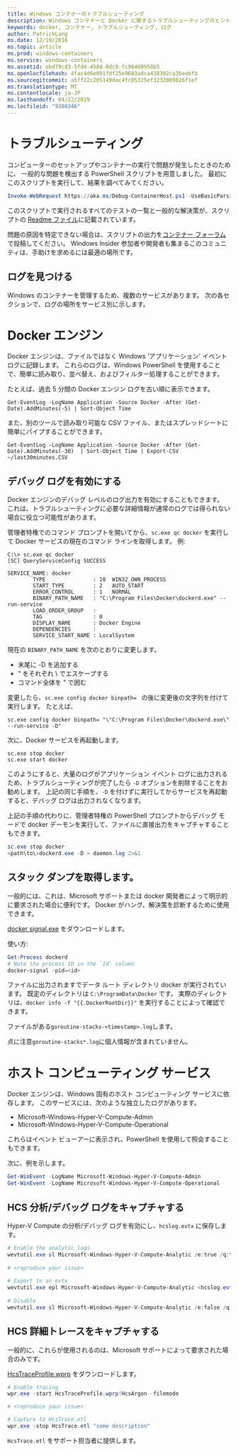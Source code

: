 ```yaml
---
title: Windows コンテナーのトラブルシューティング
description: Windows コンテナーと Docker に関するトラブルシューティングのヒント、自動スクリプト、およびログ情報
keywords: docker, コンテナー, トラブルシューティング, ログ
author: PatrickLang
ms.date: 12/19/2016
ms.topic: article
ms.prod: windows-containers
ms.service: windows-containers
ms.assetid: ebd79cd3-5fdd-458d-8dc8-fc96408958b5
ms.openlocfilehash: 4fac4d6e091fdf25e9683adca438302ca3beebfb
ms.sourcegitcommit: a5ff22c205149dac4fc05325ef3232089826f1ef
ms.translationtype: MT
ms.contentlocale: ja-JP
ms.lasthandoff: 04/22/2019
ms.locfileid: "9380346"
---
```

# <a name="troubleshooting"></a>トラブルシューティング

コンピューターのセットアップやコンテナーの実行で問題が発生したときのために、 一般的な問題を検出する PowerShell スクリプトを用意しました。 最初にこのスクリプトを実行して、結果を調べてみてください。

```PowerShell
Invoke-WebRequest https://aka.ms/Debug-ContainerHost.ps1 -UseBasicParsing | Invoke-Expression
```
このスクリプトで実行されるすべてのテストの一覧と一般的な解決策が、スクリプトの [Readme ファイル](https://github.com/Microsoft/Virtualization-Documentation/blob/live/windows-server-container-tools/Debug-ContainerHost/README.md)に記載されています。

問題の原因を特定できない場合は、スクリプトの出力を[コンテナー フォーラム](https://social.msdn.microsoft.com/Forums/en-US/home?forum=windowscontainers)で投稿してください。 Windows Insider 参加者や開発者も集まるこのコミュニティは、手助けを求めるには最適の場所です。


## <a name="finding-logs"></a>ログを見つける
Windows のコンテナーを管理するため、複数のサービスがあります。 次の各セクションで、ログの場所をサービス別に示します。

# <a name="docker-engine"></a>Docker エンジン
Docker エンジンは、ファイルではなく Windows 'アプリケーション' イベント ログに記録します。 これらのログは、Windows PowerShell を使用することで、簡単に読み取り、並べ替え、およびフィルター処理することができます。

たとえば、過去 5 分間の Docker エンジン ログを古い順に表示できます。

```
Get-EventLog -LogName Application -Source Docker -After (Get-Date).AddMinutes(-5) | Sort-Object Time 
```

また、別のツールで読み取り可能な CSV ファイル、またはスプレッドシートに簡単にパイプすることができます。

```
Get-EventLog -LogName Application -Source Docker -After (Get-Date).AddMinutes(-30)  | Sort-Object Time | Export-CSV ~/last30minutes.CSV
```

## <a name="enabling-debug-logging"></a>デバッグ ログを有効にする
Docker エンジンのデバッグ レベルのログ出力を有効にすることもできます。 これは、トラブルシューティングに必要な詳細情報が通常のログでは得られない場合に役立つ可能性があります。

管理者特権でのコマンド プロンプトを開いてから、`sc.exe qc docker` を実行して Docker サービスの現在のコマンド ラインを取得します。
例:
```
C:\> sc.exe qc docker
[SC] QueryServiceConfig SUCCESS

SERVICE_NAME: docker
        TYPE               : 10  WIN32_OWN_PROCESS
        START_TYPE         : 2   AUTO_START
        ERROR_CONTROL      : 1   NORMAL
        BINARY_PATH_NAME   : "C:\Program Files\Docker\dockerd.exe" --run-service
        LOAD_ORDER_GROUP   :
        TAG                : 0
        DISPLAY_NAME       : Docker Engine
        DEPENDENCIES       :
        SERVICE_START_NAME : LocalSystem
```

現在の `BINARY_PATH_NAME` を次のとおりに変更します。
- 末尾に -D を追加する
- " をそれぞれ \ でエスケープする
- コマンド全体を " で囲む

変更したら、`sc.exe config docker binpath= ` の後に変更後の文字列を付けて実行します。 たとえば、 
```
sc.exe config docker binpath= "\"C:\Program Files\Docker\dockerd.exe\" --run-service -D"
```


次に、Docker サービスを再起動します。
```
sc.exe stop docker
sc.exe start docker
```

このようにすると、大量のログがアプリケーション イベント ログに出力されるため、トラブルシューティングが完了したら `-D` オプションを削除することをお勧めします。 上記の同じ手順を、`-D` を付けずに実行してからサービスを再起動すると、デバッグ ログは出力されなくなります。

上記の手順の代わりに、管理者特権の PowerShell プロンプトからデバッグ モードで docker デーモンを実行して、ファイルに直接出力をキャプチャすることもできます。
```PowerShell
sc.exe stop docker
<path\to\>dockerd.exe -D > daemon.log 2>&1
```

## <a name="obtaining-stack-dump"></a>スタック ダンプを取得します。

一般的には、これは、Microsoft サポートまたは docker 開発者によって明示的に要求された場合に便利です。 Docker がハング、解決策を診断するために使用できます。 

[docker signal.exe](https://github.com/jhowardmsft/docker-signal) をダウンロードします。

使い方:
```PowerShell
Get-Process dockerd
# Note the process ID in the `Id` column
docker-signal -pid=<id>
```

ファイルに出力されますでデータ ルート ディレクトリ docker が実行されています。 既定のディレクトリは `C:\ProgramData\Docker` です。 実際のディレクトリは、`docker info -f "{{.DockerRootDir}}"` を実行することによって確認できます。

ファイルがある`goroutine-stacks-<timestamp>.log`します。

点に注意`goroutine-stacks*.log`に個人情報が含まれていません。


# <a name="host-compute-service"></a>ホスト コンピューティング サービス
Docker エンジンは、Windows 固有のホスト コンピューティング サービスに依存します。 このサービスには、次のような独立したログがあります。 
- Microsoft-Windows-Hyper-V-Compute-Admin
- Microsoft-Windows-Hyper-V-Compute-Operational

これらはイベント ビューアーに表示され、PowerShell を使用して照会することもできます。

次に、例を示します。
```PowerShell
Get-WinEvent -LogName Microsoft-Windows-Hyper-V-Compute-Admin
Get-WinEvent -LogName Microsoft-Windows-Hyper-V-Compute-Operational 
```

## <a name="capturing-hcs-analyticdebug-logs"></a>HCS 分析/デバッグ ログをキャプチャする

Hyper-V Compute の分析/デバッグ ログを有効にし、`hcslog.evtx` に保存します。

```PowerShell
# Enable the analytic logs
wevtutil.exe sl Microsoft-Windows-Hyper-V-Compute-Analytic /e:true /q:true
     
# <reproduce your issue>
     
# Export to an evtx
wevtutil.exe epl Microsoft-Windows-Hyper-V-Compute-Analytic <hcslog.evtx>
     
# Disable
wevtutil.exe sl Microsoft-Windows-Hyper-V-Compute-Analytic /e:false /q:true
```

## <a name="capturing-hcs-verbose-tracing"></a>HCS 詳細トレースをキャプチャする

一般的に、これらが使用されるのは、Microsoft サポートによって要求された場合のみです。 

[HcsTraceProfile.wprp](https://gist.github.com/jhowardmsft/71b37956df0b4248087c3849b97d8a71) をダウンロードします。

```PowerShell
# Enable tracing
wpr.exe -start HcsTraceProfile.wprp!HcsArgon -filemode

# <reproduce your issue>

# Capture to HcsTrace.etl
wpr.exe -stop HcsTrace.etl "some description"
```

`HcsTrace.etl` をサポート担当者に提供します。
